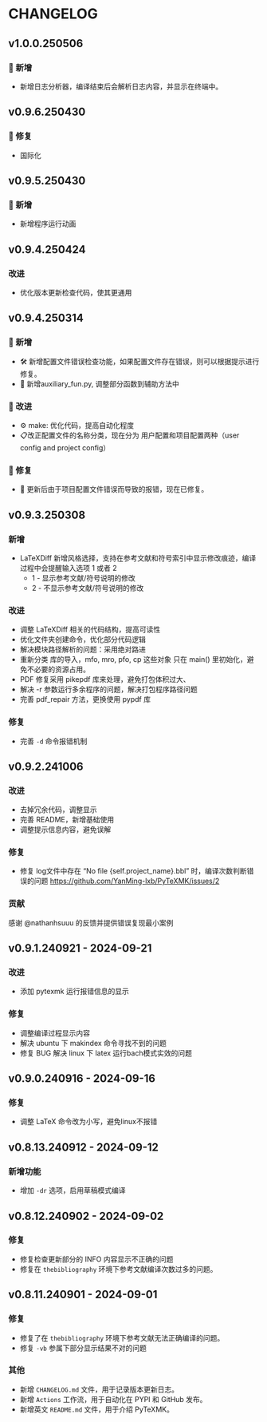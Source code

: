 <!--
 *  =======================================================================
 *  ····Y88b···d88P················888b·····d888·d8b·······················
 *  ·····Y88b·d88P·················8888b···d8888·Y8P·······················
 *  ······Y88o88P··················88888b·d88888···························
 *  ·······Y888P··8888b···88888b···888Y88888P888·888·88888b·····d88b·······
 *  ········888······"88b·888·"88b·888·Y888P·888·888·888·"88b·d88P"88b·····
 *  ········888···d888888·888··888·888··Y8P··888·888·888··888·888··888·····
 *  ········888··888··888·888··888·888···"···888·888·888··888·Y88b·888·····
 *  ········888··"Y888888·888··888·888·······888·888·888··888··"Y88888·····
 *  ·······························································888·····
 *  ··························································Y8b·d88P·····
 *  ···························································"Y88P"······
 *  =======================================================================
 * 
 *  -----------------------------------------------------------------------
 * Author       : 焱铭
 * Date         : 2024-09-01 19:38:56 +0800
 * LastEditTime : 2025-05-06 22:23:44 +0800
 * Github       : https://github.com/YanMing-lxb/
 * FilePath     : /PyTeXMK/CHANGELOG.md
 * Description  : 
 *  -----------------------------------------------------------------------
 -->

# CHANGELOG

<!-- ### 新增功能
- 添加了对新文件格式的支持。
- 增加了自动保存功能，防止数据丢失。

### 改进
- 优化了代码结构，提升了运行效率。
- 改进了用户界面，使其更加直观易用。

### 修复
- 修复了在特定情况下程序崩溃的问题。
- 修正了若干已知的bug。

### 其他
- 新增 CHANGELOG.md 文件，用于记录版本更新日志。
 -->

## v1.0.0.250506

### 🎉 新增

- 新增日志分析器，编译结束后会解析日志内容，并显示在终端中。

## v0.9.6.250430

### 🐛 修复

- 国际化

## v0.9.5.250430

### 🎉 新增

- 新增程序运行动画

## v0.9.4.250424

### 改进

- 优化版本更新检查代码，使其更通用


## v0.9.4.250314

### 🎉 新增

- 🛠 新增配置文件错误检查功能，如果配置文件存在错误，则可以根据提示进行修复。
- 📂 新增auxiliary_fun.py, 调整部分函数到辅助方法中


### 🚀 改进

- ⚙ make: 优化代码，提高自动化程度
- 📋改正配置文件的名称分类，现在分为 用户配置和项目配置两种（user config and project config）


### 🐛 修复

- 🔧 更新后由于项目配置文件错误而导致的报错，现在已修复。

## v0.9.3.250308

### 新增

- LaTeXDiff 新增风格选择，支持在参考文献和符号索引中显示修改痕迹，编译过程中会提醒输入选项 1 或者 2
  - 1 - 显示参考文献/符号说明的修改
  - 2 - 不显示参考文献/符号说明的修改

### 改进

- 调整 LaTeXDiff 相关的代码结构，提高可读性
- 优化文件夹创建命令，优化部分代码逻辑
- 解决模块路径解析的问题：采用绝对路进
- 重新分类 库的导入，mfo, mro, pfo, cp 这些对象 只在 main() 里初始化，避免不必要的资源占用。
- PDF 修复采用 pikepdf 库来处理，避免打包体积过大、
- 解决 -r 参数运行多余程序的问题，解决打包程序路径问题
- 完善 pdf_repair 方法，更换使用 pypdf 库

### 修复

- 完善 `-d` 命令报错机制

## v0.9.2.241006

### 改进

- 去掉冗余代码，调整显示
- 完善 README，新增基础使用
- 调整提示信息内容，避免误解

### 修复

- 修复 log文件中存在 “No file {self.project_name}.bbl” 时，编译次数判断错误的问题 https://github.com/YanMing-lxb/PyTeXMK/issues/2

### 贡献

感谢 @nathanhsuuu 的反馈并提供错误复现最小案例

## v0.9.1.240921 - 2024-09-21

### 改进

- 添加 pytexmk 运行报错信息的显示

### 修复

- 调整编译过程显示内容
- 解决 ubuntu 下 makindex 命令寻找不到的问题
- 修复 BUG 解决 linux 下 latex 运行bach模式实效的问题

## v0.9.0.240916 - 2024-09-16

### 修复

- 调整 LaTeX 命令改为小写，避免linux不报错

## v0.8.13.240912 - 2024-09-12

### 新增功能

- 增加 `-dr` 选项，启用草稿模式编译

## v0.8.12.240902 - 2024-09-02

### 修复

- 修复检查更新部分的 INFO 内容显示不正确的问题
- 修复在 `thebibliography` 环境下参考文献编译次数过多的问题。

## v0.8.11.240901 - 2024-09-01

### 修复

- 修复了在 `thebibliography` 环境下参考文献无法正确编译的问题。
- 修复 `-vb` 参属下部分显示结果不对的问题

### 其他

- 新增 `CHANGELOG.md` 文件，用于记录版本更新日志。
- 新增 `Actions` 工作流，用于自动化在 PYPI 和 GitHub 发布。
- 新增英文 `README.md` 文件，用于介绍 PyTeXMK。
